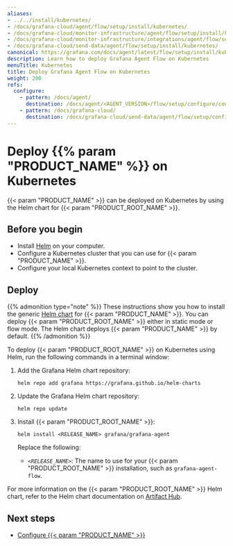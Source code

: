 ```yaml
---
aliases:
- ../../install/kubernetes/
- /docs/grafana-cloud/agent/flow/setup/install/kubernetes/
- /docs/grafana-cloud/monitor-infrastructure/agent/flow/setup/install/kubernetes/
- /docs/grafana-cloud/monitor-infrastructure/integrations/agent/flow/setup/install/kubernetes/
- /docs/grafana-cloud/send-data/agent/flow/setup/install/kubernetes/
canonical: https://grafana.com/docs/agent/latest/flow/setup/install/kubernetes/
description: Learn how to deploy Grafana Agent Flow on Kubernetes
menuTitle: Kubernetes
title: Deploy Grafana Agent Flow on Kubernetes
weight: 200
refs:
  configure:
    - pattern: /docs/agent/
      destination: /docs/agent/<AGENT_VERSION>/flow/setup/configure/configure-kubernetes/
    - pattern: /docs/grafana-cloud/
      destination: /docs/grafana-cloud/send-data/agent/flow/setup/configure/configure-kubernetes/
---
```


# Deploy {{% param "PRODUCT_NAME" %}} on Kubernetes

{{< param "PRODUCT_NAME" >}} can be deployed on Kubernetes by using the Helm chart for {{< param "PRODUCT_ROOT_NAME" >}}.

## Before you begin

* Install [Helm][] on your computer.
* Configure a Kubernetes cluster that you can use for {{< param "PRODUCT_NAME" >}}.
* Configure your local Kubernetes context to point to the cluster.

## Deploy

{{% admonition type="note" %}}
These instructions show you how to install the generic [Helm chart](https://github.com/grafana/agent/tree/main/operations/helm/charts/grafana-agent) for {{< param "PRODUCT_NAME" >}}.
You can deploy {{< param "PRODUCT_ROOT_NAME" >}} either in static mode or flow mode. The Helm chart deploys {{< param "PRODUCT_NAME" >}} by default.
{{% /admonition %}}

To deploy {{< param "PRODUCT_ROOT_NAME" >}} on Kubernetes using Helm, run the following commands in a terminal window:

1. Add the Grafana Helm chart repository:

   ```shell
   helm repo add grafana https://grafana.github.io/helm-charts
   ```

1. Update the Grafana Helm chart repository:

   ```shell
   helm repo update
   ```

1. Install {{< param "PRODUCT_ROOT_NAME" >}}:

   ```shell
   helm install <RELEASE_NAME> grafana/grafana-agent
   ```

   Replace the following:

   -  _`<RELEASE_NAME>`_: The name to use for your {{< param "PRODUCT_ROOT_NAME" >}} installation, such as `grafana-agent-flow`.

For more information on the {{< param "PRODUCT_ROOT_NAME" >}} Helm chart, refer to the Helm chart documentation on [Artifact Hub][].

[Artifact Hub]: https://artifacthub.io/packages/helm/grafana/grafana-agent

## Next steps

- [Configure {{< param "PRODUCT_NAME" >}}](ref:configure)

[Helm]: https://helm.sh

